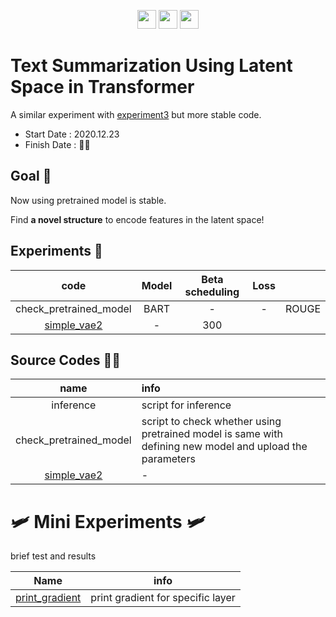 
<p align="center">
  <a href="https://github.com/pytorch/fairseq"><img src=https://img.shields.io/badge/fairseq-v0.10.1-blue?style=flat height=30px></a> 
  <img src=https://img.shields.io/badge/Python-v3.6.8-green?style=flat&logo=python height=30px></a> 
  <img src=https://img.shields.io/badge/Experiment-v4-orange?style=flat height=30px></a> 
</p>


# Text Summarization Using Latent Space in Transformer

A similar experiment with [experiment3](https://github.com/fxnnxc/text_summarization/tree/main/experiments/experiment3) but more stable code.


* Start Date : 2020.12.23
* Finish Date : 👨‍💻

## Goal 🎯
Now using pretrained model is stable.

Find **a novel structure** to encode features in the latent space!



## Experiments 🧾

|code|Model|Beta scheduling|Loss||
|:-:|:-:|:-:|:-:|:-:|
|check_pretrained_model|BART|-|-|ROUGE|
|[simple_vae2](simple_vae2)|-|300||


## Source Codes 👨‍💻

|name|info|
|:-:|:--|
|inference|script for inference|
|check_pretrained_model|script to check whether using pretrained model is same with defining new model and upload the parameters|
|[simple_vae2](simple_vae2)|-|multihead attetion and annealing 300|



# 🛩️ Mini Experiments 🛩️

brief test and results

|Name|info|
|:-:|:-:|
|[print_gradient](print_gradient)|print gradient for specific layer|